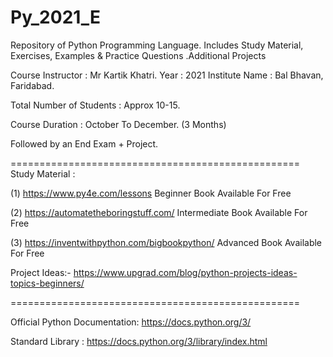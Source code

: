 # Py_2021_E
Repository of Python Programming Language. Includes Study Material, Exercises, Examples 
&amp; Practice Questions .Additional Projects

Course Instructor : Mr Kartik Khatri.
Year : 2021
Institute Name : Bal Bhavan, Faridabad.

Total Number of Students : Approx 10-15.

Course Duration : October To December. (3 Months)

Followed by an End Exam + Project.

==================================================
Study Material :

(1) https://www.py4e.com/lessons
    Beginner Book Available For Free

(2) https://automatetheboringstuff.com/
    Intermediate Book Available For Free
   
(3) https://inventwithpython.com/bigbookpython/
    Advanced Book Available For Free
    
 Project Ideas:-
    https://www.upgrad.com/blog/python-projects-ideas-topics-beginners/
    
 ==================================================
 
 Official Python Documentation: 
 https://docs.python.org/3/
 
 Standard Library :
 https://docs.python.org/3/library/index.html
 
